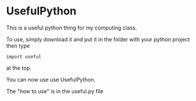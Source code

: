 UsefulPython
============

This is a useful python thing for my computing class.

To use, simply download it and put it in the folder with your python project then type

`import useful`

at the top.

You can now use use UsefulPython.

The "how to use" is in the useful.py file
